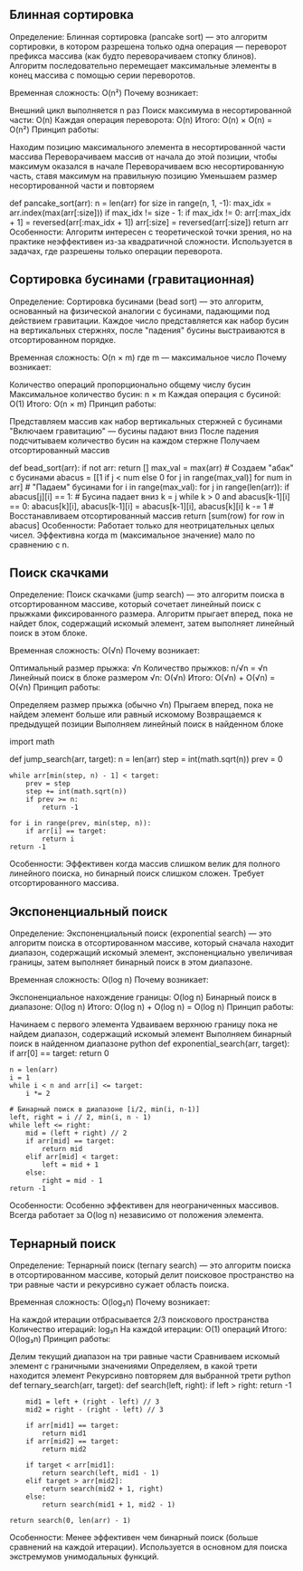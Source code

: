 Блинная сортировка
-
Определение: Блинная сортировка (pancake sort) — это алгоритм сортировки, в котором разрешена только одна операция — переворот префикса массива (как будто переворачиваем стопку блинов). Алгоритм последовательно перемещает максимальные элементы в конец массива с помощью серии переворотов.

Временная сложность: O(n²)
Почему возникает:

Внешний цикл выполняется n раз
Поиск максимума в несортированной части: O(n)
Каждая операция переворота: O(n)
Итого: O(n) × O(n) = O(n²)
Принцип работы:

Находим позицию максимального элемента в несортированной части массива
Переворачиваем массив от начала до этой позиции, чтобы максимум оказался в начале
Переворачиваем всю несортированную часть, ставя максимум на правильную позицию
Уменьшаем размер несортированной части и повторяем

def pancake_sort(arr):
    n = len(arr)
    for size in range(n, 1, -1):
        max_idx = arr.index(max(arr[:size]))
        if max_idx != size - 1:
            if max_idx != 0:
                arr[:max_idx + 1] = reversed(arr[:max_idx + 1])
            arr[:size] = reversed(arr[:size])
    return arr
Особенности: Алгоритм интересен с теоретической точки зрения, но на практике неэффективен из-за квадратичной сложности. Используется в задачах, где разрешены только операции переворота.

Сортировка бусинами (гравитационная)
-
Определение: Сортировка бусинами (bead sort) — это алгоритм, основанный на физической аналогии с бусинами, падающими под действием гравитации. Каждое число представляется как набор бусин на вертикальных стержнях, после "падения" бусины выстраиваются в отсортированном порядке.

Временная сложность: O(n × m) где m — максимальное число
Почему возникает:

Количество операций пропорционально общему числу бусин
Максимальное количество бусин: n × m
Каждая операция с бусиной: O(1)
Итого: O(n × m)
Принцип работы:

Представляем массив как набор вертикальных стержней с бусинами
"Включаем гравитацию" — бусины падают вниз
После падения подсчитываем количество бусин на каждом стержне
Получаем отсортированный массив

def bead_sort(arr):
    if not arr: return []
    max_val = max(arr)
    # Создаем "абак" с бусинами
    abacus = [[1 if j < num else 0 for j in range(max_val)] for num in arr]
    # "Падаем" бусинами
    for i in range(max_val):
        for j in range(len(arr)):
            if abacus[j][i] == 1:
                # Бусина падает вниз
                k = j
                while k > 0 and abacus[k-1][i] == 0:
                    abacus[k][i], abacus[k-1][i] = abacus[k-1][i], abacus[k][i]
                    k -= 1
    # Восстанавливаем отсортированный массив
    return [sum(row) for row in abacus]
Особенности: Работает только для неотрицательных целых чисел. Эффективна когда m (максимальное значение) мало по сравнению с n.

Поиск скачками
-
Определение: Поиск скачками (jump search) — это алгоритм поиска в отсортированном массиве, который сочетает линейный поиск с прыжками фиксированного размера. Алгоритм прыгает вперед, пока не найдет блок, содержащий искомый элемент, затем выполняет линейный поиск в этом блоке.

Временная сложность: O(√n)
Почему возникает:

Оптимальный размер прыжка: √n
Количество прыжков: n/√n = √n
Линейный поиск в блоке размером √n: O(√n)
Итого: O(√n) + O(√n) = O(√n)
Принцип работы:

Определяем размер прыжка (обычно √n)
Прыгаем вперед, пока не найдем элемент больше или равный искомому
Возвращаемся к предыдущей позиции
Выполняем линейный поиск в найденном блоке

import math

def jump_search(arr, target):
    n = len(arr)
    step = int(math.sqrt(n))
    prev = 0
    
    while arr[min(step, n) - 1] < target:
        prev = step
        step += int(math.sqrt(n))
        if prev >= n:
            return -1
    
    for i in range(prev, min(step, n)):
        if arr[i] == target:
            return i
    return -1
Особенности: Эффективен когда массив слишком велик для полного линейного поиска, но бинарный поиск слишком сложен. Требует отсортированного массива.

Экспоненциальный поиск
-
Определение: Экспоненциальный поиск (exponential search) — это алгоритм поиска в отсортированном массиве, который сначала находит диапазон, содержащий искомый элемент, экспоненциально увеличивая границы, затем выполняет бинарный поиск в этом диапазоне.

Временная сложность: O(log n)
Почему возникает:

Экспоненциальное нахождение границы: O(log n)
Бинарный поиск в диапазоне: O(log n)
Итого: O(log n) + O(log n) = O(log n)
Принцип работы:

Начинаем с первого элемента
Удваиваем верхнюю границу пока не найдем диапазон, содержащий искомый элемент
Выполняем бинарный поиск в найденном диапазоне
python
def exponential_search(arr, target):
    if arr[0] == target:
        return 0
    
    n = len(arr)
    i = 1
    while i < n and arr[i] <= target:
        i *= 2
    
    # Бинарный поиск в диапазоне [i/2, min(i, n-1)]
    left, right = i // 2, min(i, n - 1)
    while left <= right:
        mid = (left + right) // 2
        if arr[mid] == target:
            return mid
        elif arr[mid] < target:
            left = mid + 1
        else:
            right = mid - 1
    return -1
Особенности: Особенно эффективен для неограниченных массивов. Всегда работает за O(log n) независимо от положения элемента.

Тернарный поиск
-
Определение: Тернарный поиск (ternary search) — это алгоритм поиска в отсортированном массиве, который делит поисковое пространство на три равные части и рекурсивно сужает область поиска.

Временная сложность: O(log₃n)
Почему возникает:

На каждой итерации отбрасывается 2/3 поискового пространства
Количество итераций: log₃n
На каждой итерации: O(1) операций
Итого: O(log₃n)
Принцип работы:

Делим текущий диапазон на три равные части
Сравниваем искомый элемент с граничными значениями
Определяем, в какой трети находится элемент
Рекурсивно повторяем для выбранной трети
python
def ternary_search(arr, target):
    def search(left, right):
        if left > right:
            return -1
        
        mid1 = left + (right - left) // 3
        mid2 = right - (right - left) // 3
        
        if arr[mid1] == target:
            return mid1
        if arr[mid2] == target:
            return mid2
            
        if target < arr[mid1]:
            return search(left, mid1 - 1)
        elif target > arr[mid2]:
            return search(mid2 + 1, right)
        else:
            return search(mid1 + 1, mid2 - 1)
    
    return search(0, len(arr) - 1)
Особенности: Менее эффективен чем бинарный поиск (больше сравнений на каждой итерации). Используется в основном для поиска экстремумов унимодальных функций.
